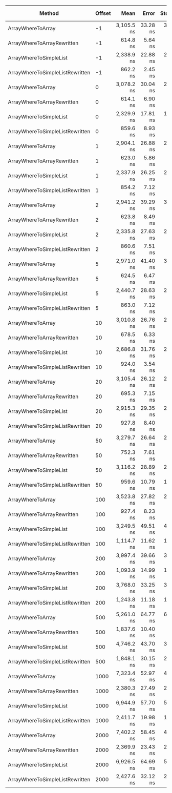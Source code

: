 ﻿|                          Method | Offset |       Mean |    Error |   StdDev |  Gen 0 | Gen 1 | Gen 2 | Allocated |
|-------------------------------- |------- |-----------:|---------:|---------:|-------:|------:|------:|----------:|
|               ArrayWhereToArray |     -1 | 3,105.5 ns | 33.28 ns | 31.13 ns | 0.0153 |     - |     - |      76 B |
|      ArrayWhereToArrayRewritten |     -1 |   614.8 ns |  5.64 ns |  5.27 ns | 0.0134 |     - |     - |      56 B |
|          ArrayWhereToSimpleList |     -1 | 2,338.9 ns | 22.88 ns | 21.40 ns | 0.0267 |     - |     - |     124 B |
| ArrayWhereToSimpleListRewritten |     -1 |   862.2 ns |  2.45 ns |  2.17 ns | 0.0143 |     - |     - |      60 B |
|               ArrayWhereToArray |      0 | 3,078.2 ns | 30.04 ns | 28.10 ns | 0.0153 |     - |     - |      76 B |
|      ArrayWhereToArrayRewritten |      0 |   614.1 ns |  6.90 ns |  6.45 ns | 0.0134 |     - |     - |      56 B |
|          ArrayWhereToSimpleList |      0 | 2,329.9 ns | 17.81 ns | 16.66 ns | 0.0267 |     - |     - |     124 B |
| ArrayWhereToSimpleListRewritten |      0 |   859.6 ns |  8.93 ns |  8.35 ns | 0.0143 |     - |     - |      60 B |
|               ArrayWhereToArray |      1 | 2,904.1 ns | 26.88 ns | 23.83 ns | 0.0229 |     - |     - |     108 B |
|      ArrayWhereToArrayRewritten |      1 |   623.0 ns |  5.86 ns |  5.48 ns | 0.0143 |     - |     - |      60 B |
|          ArrayWhereToSimpleList |      1 | 2,337.9 ns | 26.25 ns | 24.55 ns | 0.0267 |     - |     - |     124 B |
| ArrayWhereToSimpleListRewritten |      1 |   854.2 ns |  7.12 ns |  5.95 ns | 0.0143 |     - |     - |      60 B |
|               ArrayWhereToArray |      2 | 2,941.2 ns | 39.29 ns | 34.83 ns | 0.0267 |     - |     - |     112 B |
|      ArrayWhereToArrayRewritten |      2 |   623.8 ns |  8.49 ns |  7.94 ns | 0.0153 |     - |     - |      64 B |
|          ArrayWhereToSimpleList |      2 | 2,335.8 ns | 27.63 ns | 25.84 ns | 0.0267 |     - |     - |     124 B |
| ArrayWhereToSimpleListRewritten |      2 |   860.6 ns |  7.51 ns |  7.03 ns | 0.0143 |     - |     - |      60 B |
|               ArrayWhereToArray |      5 | 2,971.0 ns | 41.40 ns | 38.72 ns | 0.0381 |     - |     - |     168 B |
|      ArrayWhereToArrayRewritten |      5 |   624.5 ns |  6.47 ns |  6.05 ns | 0.0181 |     - |     - |      76 B |
|          ArrayWhereToSimpleList |      5 | 2,440.7 ns | 28.63 ns | 26.78 ns | 0.0267 |     - |     - |     124 B |
| ArrayWhereToSimpleListRewritten |      5 |   863.0 ns |  7.12 ns |  6.66 ns | 0.0143 |     - |     - |      60 B |
|               ArrayWhereToArray |     10 | 3,010.8 ns | 26.76 ns | 23.72 ns | 0.0610 |     - |     - |     264 B |
|      ArrayWhereToArrayRewritten |     10 |   678.5 ns |  6.33 ns |  5.92 ns | 0.0849 |     - |     - |     357 B |
|          ArrayWhereToSimpleList |     10 | 2,686.8 ns | 31.76 ns | 29.71 ns | 0.0610 |     - |     - |     264 B |
| ArrayWhereToSimpleListRewritten |     10 |   924.0 ns |  3.54 ns |  3.14 ns | 0.0763 |     - |     - |     320 B |
|               ArrayWhereToArray |     20 | 3,105.4 ns | 26.12 ns | 24.44 ns | 0.1030 |     - |     - |     445 B |
|      ArrayWhereToArrayRewritten |     20 |   695.3 ns |  7.15 ns |  6.69 ns | 0.0944 |     - |     - |     397 B |
|          ArrayWhereToSimpleList |     20 | 2,915.3 ns | 29.35 ns | 27.46 ns | 0.0610 |     - |     - |     264 B |
| ArrayWhereToSimpleListRewritten |     20 |   927.8 ns |  8.40 ns |  7.86 ns | 0.0763 |     - |     - |     320 B |
|               ArrayWhereToArray |     50 | 3,279.7 ns | 26.64 ns | 24.92 ns | 0.1984 |     - |     - |     833 B |
|      ArrayWhereToArrayRewritten |     50 |   752.3 ns |  7.61 ns |  7.12 ns | 0.1230 |     - |     - |     517 B |
|          ArrayWhereToSimpleList |     50 | 3,116.2 ns | 28.89 ns | 27.03 ns | 0.1869 |     - |     - |     789 B |
| ArrayWhereToSimpleListRewritten |     50 |   959.6 ns | 10.79 ns | 10.09 ns | 0.0763 |     - |     - |     320 B |
|               ArrayWhereToArray |    100 | 3,523.8 ns | 27.82 ns | 26.03 ns | 0.3700 |     - |     - |    1558 B |
|      ArrayWhereToArrayRewritten |    100 |   927.4 ns |  8.23 ns |  7.70 ns | 0.4120 |     - |     - |    1731 B |
|          ArrayWhereToSimpleList |    100 | 3,249.5 ns | 49.51 ns | 46.32 ns | 0.1869 |     - |     - |     789 B |
| ArrayWhereToSimpleListRewritten |    100 | 1,114.7 ns | 11.62 ns | 10.87 ns | 0.3166 |     - |     - |    1334 B |
|               ArrayWhereToArray |    200 | 3,997.4 ns | 39.66 ns | 37.10 ns | 0.7095 |     - |     - |    2997 B |
|      ArrayWhereToArrayRewritten |    200 | 1,093.9 ns | 14.99 ns | 14.02 ns | 0.5074 |     - |     - |    2131 B |
|          ArrayWhereToSimpleList |    200 | 3,768.0 ns | 33.25 ns | 31.10 ns | 0.6790 |     - |     - |    2853 B |
| ArrayWhereToSimpleListRewritten |    200 | 1,243.8 ns | 11.18 ns | 10.46 ns | 0.3166 |     - |     - |    1334 B |
|               ArrayWhereToArray |    500 | 5,261.0 ns | 64.77 ns | 60.59 ns | 1.4877 |     - |     - |    6262 B |
|      ArrayWhereToArrayRewritten |    500 | 1,837.6 ns | 10.40 ns |  9.73 ns | 1.7509 |     - |     - |    7351 B |
|          ArrayWhereToSimpleList |    500 | 4,746.2 ns | 43.70 ns | 38.74 ns | 0.6790 |     - |     - |    2853 B |
| ArrayWhereToSimpleListRewritten |    500 | 1,848.1 ns | 30.15 ns | 28.20 ns | 1.2741 |     - |     - |    5355 B |
|               ArrayWhereToArray |   1000 | 7,323.4 ns | 52.97 ns | 46.95 ns | 2.9449 |     - |     - |   12379 B |
|      ArrayWhereToArrayRewritten |   1000 | 2,380.3 ns | 27.49 ns | 25.72 ns | 1.2703 |     - |     - |    5336 B |
|          ArrayWhereToSimpleList |   1000 | 6,944.9 ns | 57.70 ns | 53.98 ns | 2.6321 |     - |     - |   11069 B |
| ArrayWhereToSimpleListRewritten |   1000 | 2,411.7 ns | 19.98 ns | 17.71 ns | 1.2741 |     - |     - |    5355 B |
|               ArrayWhereToArray |   2000 | 7,402.2 ns | 58.45 ns | 48.81 ns | 2.9449 |     - |     - |   12379 B |
|      ArrayWhereToArrayRewritten |   2000 | 2,369.9 ns | 23.43 ns | 20.77 ns | 1.2703 |     - |     - |    5336 B |
|          ArrayWhereToSimpleList |   2000 | 6,926.5 ns | 64.69 ns | 57.35 ns | 2.6321 |     - |     - |   11069 B |
| ArrayWhereToSimpleListRewritten |   2000 | 2,427.6 ns | 32.12 ns | 26.82 ns | 1.2741 |     - |     - |    5355 B |
